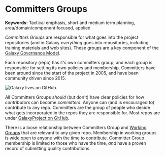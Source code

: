 # Committers Groups

**Keywords:** Tactical emphasis, short and medium term planning, area/domain/component focused, applied

*Committers Groups* are responsible for what goes into the project repositories (and in Galaxy *everything* goes into repositories, including training materials and web sites).  These groups are a key component of the [Galaxy Governance Model](/community/governance/).

Each repository (repo) has it's own committers group, and each group is responsible for setting its own policies and membership. Committers have been around since the start of the project in 2005, and have been community driven since 2015.

<img class="float-right img-responsive" style="max-width: 15rem;" src="/images/logos/github-logo-w-text.png" alt="Galaxy lives on GitHub." />

All Committers Groups *should* (but don't) have clear policies for how *contributors* can become *committers*.  Anyone can (and is encouraged to) contribute to any repo.  Committers are the group of people who decide what gets incorporated in the repos they are responsible for.  Most repos are under [GalaxyProject on GitHub](https://github.com/galaxyproject/).

There is a loose relationship between Committers Group and [Working Groups](/community/committers/) that are relevant to any given repo.  Membership in working groups is wide open to anyone with the time to contribute. Committer Group membership is limited to those who have the time, _and_ have a proven record of submitting quality contributions.
